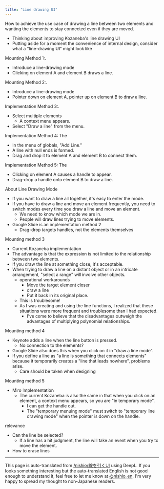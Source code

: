 ```yaml
---
title: "Line drawing UI"
---
```


How to achieve the use case of drawing a line between two elements and wanting the elements to stay connected even if they are moved.
- Thinking about improving Kozaneba's line drawing UI
- Putting aside for a moment the convenience of internal design, consider what a "line-drawing UI" might look like

Mounting Method 1:.
- Introduce a line-drawing mode
- Clicking on element A and element B draws a line.

Mounting Method 2:.
- Introduce a line-drawing mode
- Pointer down on element A, pointer up on element B to draw a line.

Implementation Method 3:.
- Select multiple elements
    - A context menu appears.
- Select "Draw a line" from the menu.

Implementation Method 4: The
- In the menu of globals, "Add Line."
- A line with null ends is formed.
- Drag and drop it to element A and element B to connect them.

Implementation Method 5: The
- Clicking on element A causes a handle to appear.
- Drag-drop a handle onto element B to draw a line.

About Line Drawing Mode
- If you want to draw a line all together, it's easy to enter the mode.
- If you have to draw a line and move an element frequently, you need to switch modes every time you draw a line and move an element.
    - We need to know which mode we are in.
    - People will draw lines trying to move elements.
- Google Slide is an implementation method 2
    - Drag-drop targets handles, not the elements themselves

Mounting method 3
- Current Kozaneba implementation
- The advantage is that the expression is not limited to the relationship between two elements.
- If you draw the line at something close, it's acceptable.
- When trying to draw a line on a distant object or in an intricate arrangement, "select a range" will involve other objects.
    - operational workarounds
        - Move the target element closer
        - draw a line
        - Put it back in its original place.
    - This is troublesome!
    - As I was creating and using the line functions, I realized that these situations were more frequent and troublesome than I had expected.
        - I've come to believe that the disadvantages outweigh the advantages of multiplying polynomial relationships.

Mounting method 4
- Keynote adds a line when the line button is pressed.
    - No connection to the elements?
- Google Slide also does this when you click on it in "draw a line mode".
- If you define a line as "a line is something that connects elements" because it temporarily creates a "line that leads nowhere", problems arise.
    - Care should be taken when designing

Mounting method 5
- Miro Implementation
    - The current Kozaneba is also the same in that when you click on an element, a context menu appears, so you are "in temporary mode".
        - I can get the handle out.
        - The "temporary menuing mode" must switch to "temporary line drawing mode" when the pointer is down on the handle.


relevance
- Can the line be selected?
    - If a line has a hit judgment, the line will take an event when you try to move the element.
- How to erase lines

---
This page is auto-translated from [/nishio/線を引くUI](https://scrapbox.io/nishio/線を引くUI) using DeepL. If you looks something interesting but the auto-translated English is not good enough to understand it, feel free to let me know at [@nishio_en](https://twitter.com/nishio_en). I'm very happy to spread my thought to non-Japanese readers.